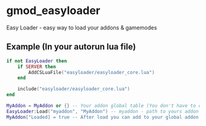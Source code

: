 # gmod_easyloader
Easy Loader - easy way to load your addons & gamemodes

## Example (In your autorun lua file)
```lua
if not EasyLoader then
    if SERVER then
        AddCSLuaFile("easyloader/easyloader_core.lua")
    end

    include("easyloader/easyloader_core.lua")
end

MyAddon = MyAddon or {} -- Your addon global table (You don't have to create it and just use EasyLoader.Load("path/to/your/addon/in/lua", "YourAddonName"))
EasyLoader:Load("myaddon", "MyAddon") -- myaddon - path to yours addon lua folder (example: lua/myaddon)
MyAddon["Loaded] = true -- After load you can add to your global addon table Loaded value for checks
```
